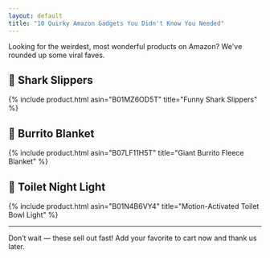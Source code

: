 ```yaml
---
layout: default
title: "10 Quirky Amazon Gadgets You Didn't Know You Needed"
---
```


Looking for the weirdest, most wonderful products on Amazon? We've rounded up some viral faves.

## 🦈 Shark Slippers

{% include product.html asin="B01MZ6OD5T" title="Funny Shark Slippers" %}

## 🌯 Burrito Blanket

{% include product.html asin="B07LF11H5T" title="Giant Burrito Fleece Blanket" %}

## 🚽 Toilet Night Light

{% include product.html asin="B01N4B6VY4" title="Motion-Activated Toilet Bowl Light" %}

---

Don’t wait — these sell out fast! Add your favorite to cart now and thank us later.
